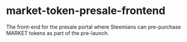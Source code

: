 # market-token-presale-frontend
The front-end for the presale portal where Steemians can pre-purchase MARKET tokens as part of the pre-launch.
